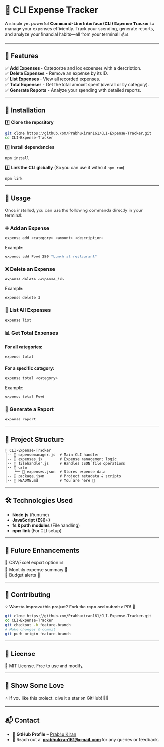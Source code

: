 # 🚀 CLI Expense Tracker

A simple yet powerful **Command-Line Interface (CLI) Expense Tracker** to manage your expenses efficiently. Track your spending, generate reports, and analyze your financial habits—all from your terminal! 💰📊

---

## 📌 Features

✅ **Add Expenses** - Categorize and log expenses with a description.  
✅ **Delete Expenses** - Remove an expense by its ID.  
✅ **List Expenses** - View all recorded expenses.  
✅ **Total Expenses** - Get the total amount spent (overall or by category).  
✅ **Generate Reports** - Analyze your spending with detailed reports.  

---

## 🔧 Installation

1️⃣ **Clone the repository**  
```sh
git clone https://github.com/Prabhukiran161/CLI-Expense-Tracker.git
cd CLI-Expense-Tracker
```

2️⃣ **Install dependencies**  
```sh
npm install
```

3️⃣ **Link the CLI globally** (So you can use it without `npm run`)  
```sh
npm link
```

---

## 📜 Usage

Once installed, you can use the following commands directly in your terminal:

### ➕ Add an Expense
```sh
expense add <category> <amount> <description>
```
Example:
```sh
expense add Food 250 "Lunch at restaurant"
```

### ❌ Delete an Expense
```sh
expense delete <expense_id>
```
Example:
```sh
expense delete 3
```

### 📃 List All Expenses
```sh
expense list
```

### 📊 Get Total Expenses
#### **For all categories:**
```sh
expense total
```
#### **For a specific category:**
```sh
expense total <category>
```
Example:
```sh
expense total Food
```

### 📑 Generate a Report
```sh
expense report
```

---

## 📁 Project Structure

```
📂 CLI-Expense-Tracker
│-- 📄 expensemanager.js  # Main CLI handler
│-- 📄 expenses.js        # Expense management logic
│-- 📄 filehandler.js     # Handles JSON file operations
│-- 📂 data
│   └── 📄 expenses.json  # Stores expense data
│-- 📄 package.json       # Project metadata & scripts
│-- 📄 README.md          # You are here 📜
```

---

## 🛠 Technologies Used

- **Node.js** (Runtime)  
- **JavaScript (ES6+)**  
- **fs & path modules** (File handling)  
- **npm link** (For CLI setup)  

---

## 🎯 Future Enhancements

🔹 CSV/Excel export option 📊  
🔹 Monthly expense summary 📅  
🔹 Budget alerts 🚨  

---

## 🤝 Contributing

💡 Want to improve this project? Fork the repo and submit a PR! 🚀  

```sh
git clone https://github.com/Prabhukiran161/CLI-Expense-Tracker.git
cd CLI-Expense-Tracker
git checkout -b feature-branch
# Make changes & commit
git push origin feature-branch
```

---

## 📜 License

📝 MIT License. Free to use and modify.

---

## 🌟 Show Some Love

⭐ If you like this project, give it a star on [GitHub](https://github.com/Prabhukiran161/CLI-Expense-Tracker.git)! 🚀🔥

---

## 📬 Contact
- 📂 **GitHub Profile** – [Prabhu Kiran](https://github.com/Prabhukiran161)
- 📧 Reach out at **prabhukiran161@gmail.com** for any queries or feedback.